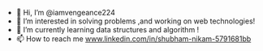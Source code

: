 - 👋 Hi, I’m @iamvengeance224
- 👀 I’m interested in solving problems ,and working on web technologies!
- 🌱 I’m currently learning data structures and algorithm !
- 📫 How to reach me www.linkedin.com/in/shubham-nikam-5791681bb

<!---
iamvengeance224/iamvengeance224 is a ✨ special ✨ repository because its `README.md` (this file) appears on your GitHub profile.
You can click the Preview link to take a look at your changes.
--->

